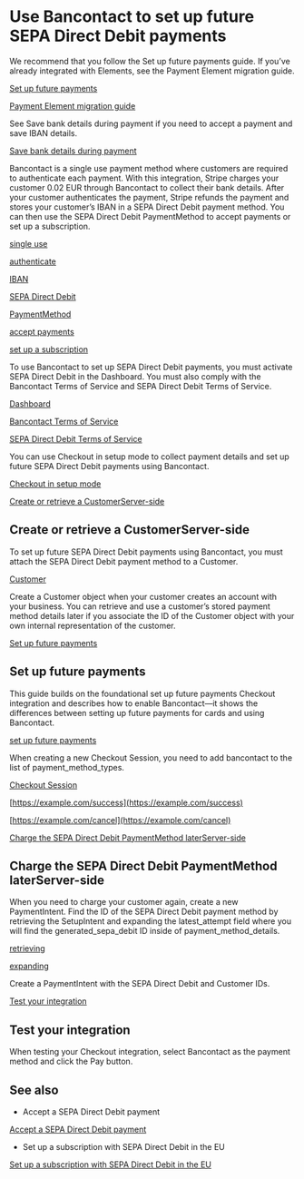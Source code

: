 # Use Bancontact to set up future SEPA Direct Debit payments

We recommend that you follow the Set up future payments guide. If you’ve already integrated with Elements, see the Payment Element migration guide.

[Set up future payments](/payments/save-and-reuse)

[Payment Element migration guide](/payments/payment-element/migration)

See Save bank details during payment if you need to accept a payment and save IBAN details.

[Save bank details during payment](/payments/bancontact/save-during-payment)

Bancontact is a single use payment method where customers are required to authenticate each payment. With this integration, Stripe charges your customer 0.02 EUR through Bancontact to collect their bank details. After your customer authenticates the payment, Stripe refunds the payment and stores your customer’s IBAN in a SEPA Direct Debit payment method. You can then use the SEPA Direct Debit PaymentMethod to accept payments or set up a subscription.

[single use](/payments/payment-methods#usage)

[authenticate](/payments/payment-methods#customer-actions)

[IBAN](https://en.wikipedia.org/wiki/International_Bank_Account_Number)

[SEPA Direct Debit](/payments/sepa-debit)

[PaymentMethod](/api/payment_methods)

[accept payments](/payments/sepa-debit/accept-a-payment)

[set up a subscription](/billing/subscriptions/sepa-debit)

To use Bancontact to set up SEPA Direct Debit payments, you must activate SEPA Direct Debit in the Dashboard. You must also comply with the Bancontact Terms of Service and SEPA Direct Debit Terms of Service.

[Dashboard](https://dashboard.stripe.com/account/payments/settings)

[Bancontact Terms of Service](https://stripe.com/bancontact/legal)

[SEPA Direct Debit Terms of Service](https://stripe.com/sepa-direct-debit/legal)

You can use Checkout in setup mode to collect payment details and set up future SEPA Direct Debit payments using Bancontact.

[Checkout in setup mode](/payments/save-and-reuse?platform=checkout)

[Create or retrieve a CustomerServer-side](#create-retrieve-customer)

## Create or retrieve a CustomerServer-side

To set up future SEPA Direct Debit payments using Bancontact, you must attach the SEPA Direct Debit payment method to a Customer.

[Customer](/api/customers)

Create a Customer object when your customer creates an account with your business. You can retrieve and use a customer’s stored payment method details later if you associate the ID of the Customer object with your own internal representation of the customer.

[Set up future payments](#setup-a-payment)

## Set up future payments

This guide builds on the foundational set up future payments Checkout integration and describes how to enable Bancontact—it shows the differences between setting up future payments for cards and using Bancontact.

[set up future payments](/payments/save-and-reuse?platform=checkout)

When creating a new Checkout Session, you need to add bancontact to the list of payment_method_types.

[Checkout Session](/api/checkout/sessions)

[https://example.com/success](https://example.com/success)

[https://example.com/cancel](https://example.com/cancel)

[Charge the SEPA Direct Debit PaymentMethod laterServer-side](#charge-sepa-pm)

## Charge the SEPA Direct Debit PaymentMethod laterServer-side

When you need to charge your customer again, create a new PaymentIntent. Find the ID of the SEPA Direct Debit payment method by retrieving the SetupIntent and expanding the latest_attempt field where you will find the generated_sepa_debit ID inside of payment_method_details.

[retrieving](/api/setup_intents/retrieve)

[expanding](/api/expanding_objects)

Create a PaymentIntent with the SEPA Direct Debit and Customer IDs.

[Test your integration](#testing)

## Test your integration

When testing your Checkout integration, select Bancontact as the payment method and click the Pay button.

## See also

- Accept a SEPA Direct Debit payment

[Accept a SEPA Direct Debit payment](/payments/sepa-debit/accept-a-payment)

- Set up a subscription with SEPA Direct Debit in the EU

[Set up a subscription with SEPA Direct Debit in the EU](/billing/subscriptions/sepa-debit)
